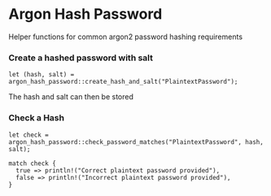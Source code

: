 # Argon Hash Password
Helper functions for common argon2 password hashing requirements

### Create a hashed password with salt

```
let (hash, salt) = argon_hash_password::create_hash_and_salt("PlaintextPassword");
```

The hash and salt can then be stored

### Check a Hash

```
let check = argon_hash_password::check_password_matches("PlaintextPassword", hash, salt);

match check {
  true => println!("Correct plaintext password provided"),
  false => println!("Incorrect plaintext password provided"),
}
```
